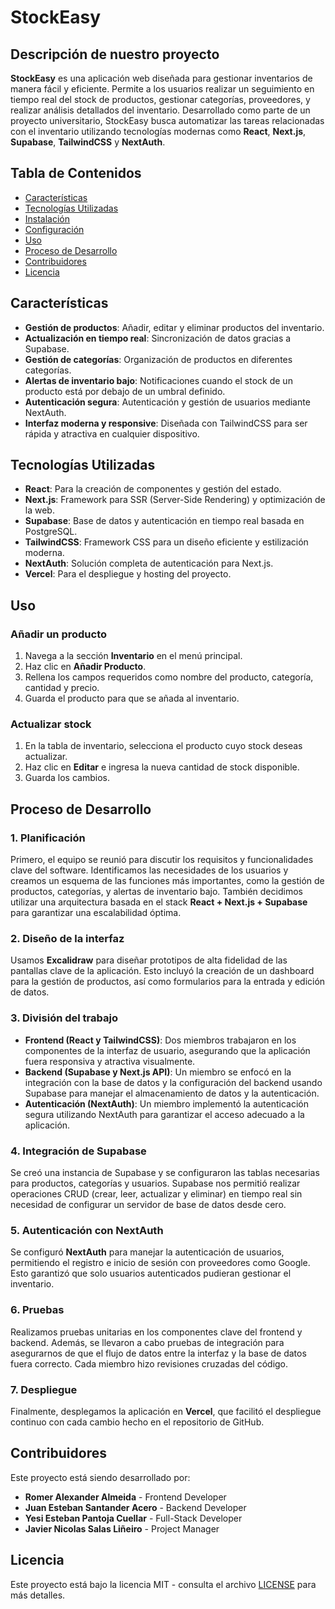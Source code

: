 # StockEasy

## Descripción de nuestro proyecto

**StockEasy** es una aplicación web diseñada para gestionar inventarios de manera fácil y eficiente. Permite a los usuarios realizar un seguimiento en tiempo real del stock de productos, gestionar categorías, proveedores, y realizar análisis detallados del inventario. Desarrollado como parte de un proyecto universitario, StockEasy busca automatizar las tareas relacionadas con el inventario utilizando tecnologías modernas como **React**, **Next.js**, **Supabase**, **TailwindCSS** y **NextAuth**.

## Tabla de Contenidos

- [Características](#características)
- [Tecnologías Utilizadas](#tecnologías-utilizadas)
- [Instalación](#instalación)
- [Configuración](#configuración)
- [Uso](#uso)
- [Proceso de Desarrollo](#proceso-de-desarrollo)
- [Contribuidores](#contribuidores)
- [Licencia](#licencia)

## Características

- **Gestión de productos**: Añadir, editar y eliminar productos del inventario.
- **Actualización en tiempo real**: Sincronización de datos gracias a Supabase.
- **Gestión de categorías**: Organización de productos en diferentes categorías.
- **Alertas de inventario bajo**: Notificaciones cuando el stock de un producto está por debajo de un umbral definido.
- **Autenticación segura**: Autenticación y gestión de usuarios mediante NextAuth.
- **Interfaz moderna y responsive**: Diseñada con TailwindCSS para ser rápida y atractiva en cualquier dispositivo.

## Tecnologías Utilizadas

- **React**: Para la creación de componentes y gestión del estado.
- **Next.js**: Framework para SSR (Server-Side Rendering) y optimización de la web.
- **Supabase**: Base de datos y autenticación en tiempo real basada en PostgreSQL.
- **TailwindCSS**: Framework CSS para un diseño eficiente y estilización moderna.
- **NextAuth**: Solución completa de autenticación para Next.js.
- **Vercel**: Para el despliegue y hosting del proyecto.

## Uso

### Añadir un producto
1. Navega a la sección **Inventario** en el menú principal.
2. Haz clic en **Añadir Producto**.
3. Rellena los campos requeridos como nombre del producto, categoría, cantidad y precio.
4. Guarda el producto para que se añada al inventario.

### Actualizar stock
1. En la tabla de inventario, selecciona el producto cuyo stock deseas actualizar.
2. Haz clic en **Editar** e ingresa la nueva cantidad de stock disponible.
3. Guarda los cambios.

## Proceso de Desarrollo

### 1. Planificación
Primero, el equipo se reunió para discutir los requisitos y funcionalidades clave del software. Identificamos las necesidades de los usuarios y creamos un esquema de las funciones más importantes, como la gestión de productos, categorías, y alertas de inventario bajo. También decidimos utilizar una arquitectura basada en el stack **React + Next.js + Supabase** para garantizar una escalabilidad óptima.

### 2. Diseño de la interfaz
Usamos **Excalidraw** para diseñar prototipos de alta fidelidad de las pantallas clave de la aplicación. Esto incluyó la creación de un dashboard para la gestión de productos, así como formularios para la entrada y edición de datos.

### 3. División del trabajo
- **Frontend (React y TailwindCSS)**: Dos miembros trabajaron en los componentes de la interfaz de usuario, asegurando que la aplicación fuera responsiva y atractiva visualmente.
- **Backend (Supabase y Next.js API)**: Un miembro se enfocó en la integración con la base de datos y la configuración del backend usando Supabase para manejar el almacenamiento de datos y la autenticación.
- **Autenticación (NextAuth)**: Un miembro implementó la autenticación segura utilizando NextAuth para garantizar el acceso adecuado a la aplicación.

### 4. Integración de Supabase
Se creó una instancia de Supabase y se configuraron las tablas necesarias para productos, categorías y usuarios. Supabase nos permitió realizar operaciones CRUD (crear, leer, actualizar y eliminar) en tiempo real sin necesidad de configurar un servidor de base de datos desde cero.

### 5. Autenticación con NextAuth
Se configuró **NextAuth** para manejar la autenticación de usuarios, permitiendo el registro e inicio de sesión con proveedores como Google. Esto garantizó que solo usuarios autenticados pudieran gestionar el inventario.

### 6. Pruebas
Realizamos pruebas unitarias en los componentes clave del frontend y backend. Además, se llevaron a cabo pruebas de integración para asegurarnos de que el flujo de datos entre la interfaz y la base de datos fuera correcto. Cada miembro hizo revisiones cruzadas del código.

### 7. Despliegue
Finalmente, desplegamos la aplicación en **Vercel**, que facilitó el despliegue continuo con cada cambio hecho en el repositorio de GitHub.

## Contribuidores

Este proyecto está siendo desarrollado por:

- **Romer Alexander Almeida** - Frontend Developer
- **Juan Esteban Santander Acero** - Backend Developer
- **Yesi Esteban Pantoja Cuellar** - Full-Stack Developer
- **Javier Nicolas Salas Liñeiro** - Project Manager

## Licencia

Este proyecto está bajo la licencia MIT - consulta el archivo [LICENSE](./LICENSE) para más detalles.
